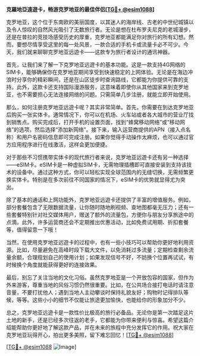 **克羅地亞遠遊卡，畅游克罗地亚的最佳伴侣[[TG💪+ @esim1088](https://t.me/s/esim1088)]**

克罗地亚，这个位于东南欧的美丽国度，以其迷人的海岸线、古老的中世纪城镇以及令人惊叹的自然风光吸引了无数旅行者。无论是想在杜布罗夫尼克的老城漫步，还是在普拉的竞技场感受历史的厚重，克罗地亚都能满足你对旅行的所有幻想。然而，要想尽情享受这里的每一处风景，一款合适的手机卡或流量卡必不可少。今天，我们就来聊聊克罗地亚远遊卡——这款专为旅行者设计的通讯神器。

首先，让我们来了解一下克罗地亚远遊卡的基本功能。这是一款支持4G网络的SIM卡，能够确保你在克罗地亚期间享受到快速稳定的上网体验。无论是在海边冲浪时分享你的精彩瞬间，还是在山区徒步时查询路线，它都能为你提供可靠的支持。此外，这款卡还支持国际漫游服务，这意味着即使你从其他国家来到克罗地亚，也不需要担心无法连接网络的问题。只需简单几步注册，就能立即开始使用。

那么，如何注册克罗地亚远遊卡呢？其实非常简单。首先，你需要在到达克罗地亚后购买一张实体卡。通常情况下，你可以在机场、火车站或者各大城市的营业厅找到销售点。购买完成后，打开手机的设置页面，找到“蜂窝移动网络”或“移动网络”的选项，然后选择“添加新网络”。接下来，输入运营商提供的APN（接入点名称）和用户名密码信息即可完成注册。如果你觉得手动操作太麻烦，也可以通过官方应用程序进行在线激活，这样会更加便捷。

对于那些不习惯携带实体卡的现代旅行者来说，克罗地亚远遊卡还有另一种选择——eSIM卡。eSIM卡是一种虚拟SIM卡，无需物理插槽即可直接安装到支持该技术的设备中。通过这种方式，你可以轻松实现全球范围内的无缝切换，无需频繁更换实体卡。特别是在多次前往不同国家的情况下，eSIM卡的优势就显得尤为突出。

除了基本的通话和上网功能外，克罗地亚远遊卡还提供了丰富的增值服务。例如，部分套餐包含了无限数据流量，让你随时随地刷视频、查地图都毫无压力；还有一些套餐特别针对社交媒体用户，赠送了额外的流量包，方便你与朋友分享旅途中的点滴。此外，许多运营商还会不定期推出优惠活动，比如免费试用期、折扣套餐等，值得留意一下哦！

当然，在使用克罗地亚远遊卡的过程中，也有一些小技巧可以帮助你更好地利用资源。比如，尽量避免在高峰时段下载大文件，以免消耗过多流量；定期检查剩余流量余额，合理规划自己的使用计划；如果发现信号不好，不妨换个位置再试试，有时候换个角度就能获得更好的连接效果。

最后，别忘了关注当地的文化习俗。虽然克罗地亚是一个开放包容的国家，但作为外来游客，尊重当地的风俗习惯仍然很重要。比如，在公共场合接打电话时请注意音量，不要打扰他人；遇到当地人主动攀谈时保持礼貌友好；购物时记得排队等候，等等。这些小小的细节不仅能让旅途更加愉快，也能给你的形象加分不少。

总之，克罗地亚远遊卡是一款性价比极高的旅行必备品。无论你是第一次踏足这片土地的新手，还是已经多次往返的老手，它都能为你带来便利与惊喜。希望这篇介绍能帮助你更好地了解这款产品，并在未来的旅程中充分发挥它的作用。祝大家在克罗地亚玩得开心，拍出更多美照，留下难忘回忆！[[TG💪+ @esim1088](https://t.me/s/esim1088)]

[[TG💪+ @esim1088](https://t.me/s/esim1088) ![Image](https://i.postimg.cc/4NQfJmqS/Snipaste-2025-05-13-00-14-12.png)]